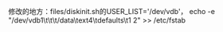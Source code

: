修改的地方：files/diskinit.sh的USER_LIST='/dev/vdb'， echo -e "/dev/vdb1\t\t\t/data\text4\tdefaults\t1 2" >> /etc/fstab
